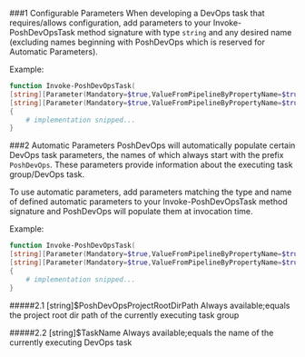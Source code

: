 ###1 Configurable Parameters
When developing a DevOps task that requires/allows configuration, add parameters to your Invoke-PoshDevOpsTask method signature with type `string` and any desired name (excluding names beginning with PoshDevOps which is reserved for Automatic Parameters).

Example:
```PowerShell
function Invoke-PoshDevOpsTask(
[string][Parameter(Mandatory=$true,ValueFromPipelineByPropertyName=$true)]$CustomParam1,
[string][Parameter(Mandatory=$true,ValueFromPipelineByPropertyName=$true)]$CustomParam2)
{
    # implementation snipped...
}

```

###2 Automatic Parameters
PoshDevOps will automatically populate certain DevOps task parameters, the names of which always start with the prefix `PoshDevOps`.
These parameters provide information about the executing task group/DevOps task. 

To use automatic parameters, add parameters matching the type and name of defined automatic parameters to your Invoke-PoshDevOpsTask method signature and PoshDevOps will populate them at invocation time.

Example:
```PowerShell
function Invoke-PoshDevOpsTask(
[string][Parameter(Mandatory=$true,ValueFromPipelineByPropertyName=$true)]$PoshDevOpsProjectRootDirPath,
[string][Parameter(Mandatory=$true,ValueFromPipelineByPropertyName=$true)]$PoshDevOpsTaskName)
{
    # implementation snipped...
}

```

#####2.1 [string]$PoshDevOpsProjectRootDirPath
Always available;equals the project root dir path of the currently executing task group

#####2.2 [string]$TaskName
Always available;equals the name of the currently executing DevOps task
